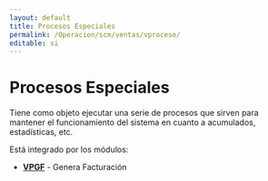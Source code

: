 ```yaml
---
layout: default
title: Procesos Especiales
permalink: /Operacion/scm/ventas/vproceso/
editable: si
---
```


# Procesos Especiales  

Tiene como objeto ejecutar una serie de procesos que sirven para mantener el funcionamiento del sistema en cuanto a acumulados, estadísticas, etc.

Está integrado por los módulos:

* [**VPGF**](http://docs.oasiscom.com/Operacion/scm/ventas/vproceso/vpgf) - Genera Facturación
